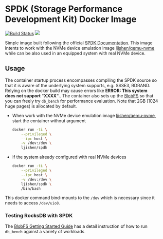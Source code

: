 # SPDK (Storage Performance Development Kit) Docker Image

[![Build Status](https://travis-ci.org/ljishen/nvme-env.svg?branch=master)](https://travis-ci.org/ljishen/nvme-env)
[![](https://images.microbadger.com/badges/image/ljishen/spdk.svg)](http://microbadger.com/images/ljishen/spdk)

Simple image built following the official [SPDK Documentation](https://github.com/spdk/spdk). This image intents to work with the NVMe device emulation image [ljishen/qemu-nvme](https://github.com/ljishen/nvme-env/tree/master/docker/qemu-nvme) while can be also used in an equipped system with real NVMe device.


## Usage

The container startup process encompasses compiling the SPDK source so that it is aware of the underlying system supports, e.g. SSSE3, RDRAND. Relying on the docker build may cause errors like **ERROR: This system does not support "XXXX".**. The container also sets up the [BlobFS](http://www.spdk.io/doc/blobfs.html) so that you can freely try `db_bench` for performance evaluation. Note that 2GB (1024 huge pages) is allocated by default.

* When work with the NVMe device emulation image [ljishen/qemu-nvme](https://github.com/ljishen/nvme-env/tree/master/docker/qemu-nvme), start the container without argument
  ```bash
  docker run -ti \
      --privileged \
      --ipc host \
      -v /dev:/dev \
      ljishen/spdk
  ```

* If the system already configured with real NVMe devices
  ```bash
  docker run -ti \
      --privileged \
      --ipc host \
      -v /dev:/dev \
      ljishen/spdk \
      /bin/bash
  ```

This docker command bind-mounts to the `/dev` which is necessary since it needs to access `/dev/uio0`.
<!---
Here is the error message if we don't bind-mounts to /dev

```bash
EAL: Cannot open /dev/uio0: No such file or directory
EAL: Requested device 0000:00:04.0 cannot be used
mkfs.c:  77:spdk_mkfs_run: *ERROR*: bdev Nvme0n1 not found
```
-->

### Testing RocksDB with SPDK

The [BlobFS Getting Started Guide](http://www.spdk.io/doc/blobfs.html) has a detail instruction of how to run `db_bench` against a variety of workloads.
